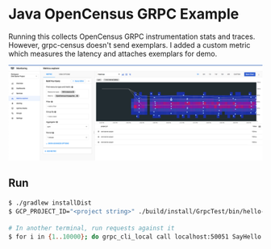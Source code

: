 # Java OpenCensus GRPC Example 

Running this collects OpenCensus GRPC instrumentation stats and traces.
However, grpc-census doesn't send exemplars. I added a custom metric which
measures the latency and attaches exemplars for demo.


![Exemplars Histogram](exemplars-histogram.png "Shiprock, New Mexico by Beau Rogers")


## Run
```bash
$ ./gradlew installDist
$ GCP_PROJECT_ID="<project string>" ./build/install/GrpcTest/bin/hello-server

# In another terminal, run requests against it
$ for i in {1..10000}; do grpc_cli_local call localhost:50051 SayHello "message: 'gRPC CLI'" ; done
```

